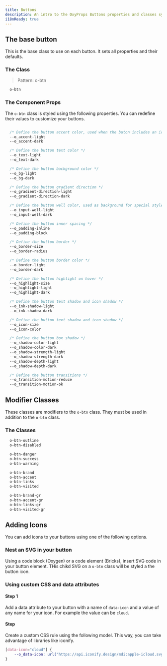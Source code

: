 ```yaml
---
title: Buttons
description: An intro to the OxyProps Buttons properties and classes syntax.
i18nReady: true
---
```


## The base button

This is the base class to use on each button. It sets all properties and their defaults.

### The Class

> Pattern: o-btn

```css
  o-btn
```
### The Component Props

The `o-btn` class is styled using the following properties. You can redefine their values to customize your buttons.

```css

  /* Define the button accent color, used when the buton includes an icon */
  --o_accent-light
  --o_accent-dark

  /* Define the button text color */
  --o_text-light
  --o_text-dark

  /* Define the button background color */
  --o_bg-light
  --o_bg-dark

  /* Define the button gradient direction */
  --o_gradient-direction-light
  --o_gradient-direction-dark

  /* Define the button well color, used as background for special styles */
  --o_input-well-light
  --o_input-well-dark

  /* Define the button inner spacing */
  --o_padding-inline
  --o_padding-block

  /* Define the button border */
  --o_border-size
  --o_border-radius

  /* Define the button border color */
  --o_border-light
  --o_border-dark

  /* Define the button highlight on hover */
  --o_highlight-size
  --o_highlight-light
  --o_highlight-dark

  /* Define the button text shadow and icon shadow */
  --o_ink-shadow-light
  --o_ink-shadow-dark

  /* Define the button text shadow and icon shadow */
  --o_icon-size
  --o_icon-color

  /* Define the button box shadow */
  --o_shadow-color-light
  --o_shadow-color-dark
  --o_shadow-strength-light
  --o_shadow-strength-dark
  --o_shadow-depth-light
  --o_shadow-depth-dark

  /* Define the button transitions */
  --o_transition-motion-reduce
  --o_transition-motion-ok
```

## Modifier Classes

These classes are modifiers to the `o-btn` class. They must be used in addition to the `o-btn` class.

### The Classes

```css
  o-btn-outline
  o-btn-disabled

  o-btn-danger
  o-btn-success
  o-btn-warning

  o-btn-brand
  o-btn-accent
  o-btn-links
  o-btn-visited

  o-btn-brand-gr
  o-btn-accent-gr
  o-btn-links-gr
  o-btn-visited-gr
```

## Adding Icons

You can add icons to your buttons using one of the following options.

### Nest an SVG in your button

Using a code block (Oxygen) or a code element (Bricks), insert SVG code in your button element. THis chikd SVG on a `o-btn` class will be styled a the button icon.

### Using custom CSS and data attributes

#### Step 1

Add a data attribute to your button with a name of `data-icon` and a value of any name for your icon. For example the value can be `cloud`.

#### Step 

Create a custom CSS rule using the following model. This way, you can take advantage of libraries like iconify.

```css
[data-icon="cloud"] {
    --o_data-icon: url("https://api.iconify.design/mdi:apple-icloud.svg") center / contain no-repeat;
}
```

